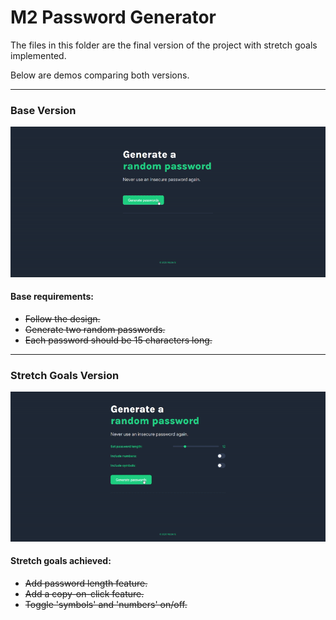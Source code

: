 # M2 Password Generator
The files in this folder are the final version of the project with stretch goals implemented. 

Below are demos comparing both versions.

---

### Base Version
![Base Version](demos/base-ver.gif)

#### Base requirements:
- ~~Follow the design.~~
- ~~Generate two random passwords.~~
- ~~Each password should be 15 characters long.~~

---

### Stretch Goals Version
![Stretch Goals Version](demos/stretch-goals-ver.gif)

#### Stretch goals achieved:
- ~~Add password length feature.~~
- ~~Add a copy-on-click feature.~~
- ~~Toggle 'symbols' and 'numbers' on/off.~~
